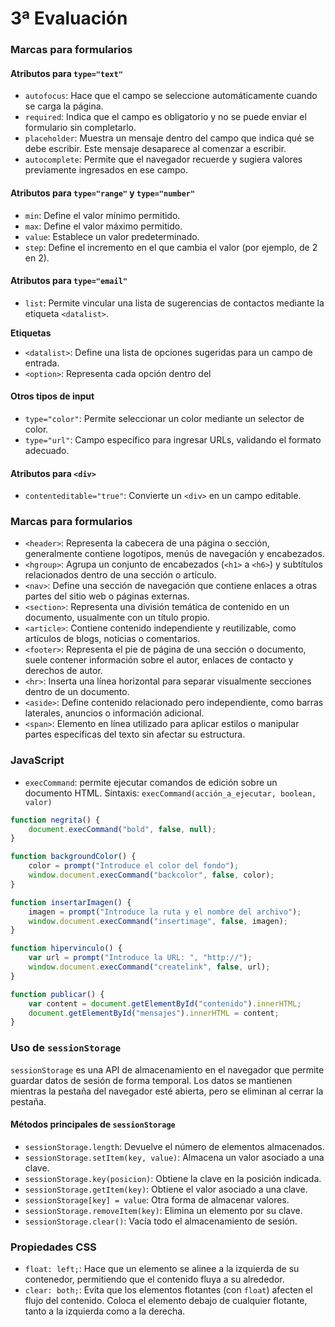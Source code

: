 # 3ª Evaluación

### Marcas para formularios

#### Atributos para `type="text"`
- `autofocus`: Hace que el campo se seleccione automáticamente cuando se carga la página.
- `required`: Indica que el campo es obligatorio y no se puede enviar el formulario sin completarlo.
- `placeholder`: Muestra un mensaje dentro del campo que indica qué se debe escribir. Este mensaje desaparece al comenzar a escribir.
- `autocomplete`: Permite que el navegador recuerde y sugiera valores previamente ingresados en ese campo.

#### Atributos para `type="range"` y `type="number"`
- `min`: Define el valor mínimo permitido.
- `max`: Define el valor máximo permitido.
- `value`: Establece un valor predeterminado.
- `step`: Define el incremento en el que cambia el valor (por ejemplo, de 2 en 2).

#### Atributos para `type="email"`
- `list`: Permite vincular una lista de sugerencias de contactos mediante la etiqueta `<datalist>`.

**Etiquetas**
- `<datalist>`: Define una lista de opciones sugeridas para un campo de entrada.
- `<option>`: Representa cada opción dentro del <datalist>, proporcionando un valor que el usuario puede seleccionar.

#### Otros tipos de input
- `type="color"`: Permite seleccionar un color mediante un selector de color.
- `type="url"`: Campo específico para ingresar URLs, validando el formato adecuado.

#### Atributos para `<div>`
- `contenteditable="true"`: Convierte un `<div>` en un campo editable.

### Marcas para formularios

- `<header>`: Representa la cabecera de una página o sección, generalmente contiene logotipos, menús de navegación y encabezados.
- `<hgroup>`: Agrupa un conjunto de encabezados (`<h1>` a `<h6>`) y subtítulos relacionados dentro de una sección o artículo.
- `<nav>`: Define una sección de navegación que contiene enlaces a otras partes del sitio web o páginas externas.
- `<section>`: Representa una división temática de contenido en un documento, usualmente con un título propio.
- `<article>`: Contiene contenido independiente y reutilizable, como artículos de blogs, noticias o comentarios.
- `<footer>`: Representa el pie de página de una sección o documento, suele contener información sobre el autor, enlaces de contacto y derechos de autor.
- `<hr>`: Inserta una línea horizontal para separar visualmente secciones dentro de un documento.
- `<aside>`: Define contenido relacionado pero independiente, como barras laterales, anuncios o información adicional.
- `<span>`: Elemento en línea utilizado para aplicar estilos o manipular partes específicas del texto sin afectar su estructura.

### JavaScript

- `execCommand`: permite ejecutar comandos de edición sobre un documento HTML.
Sintaxis: `execCommand(acción_a_ejecutar, boolean, valor)`

```javascript
function negrita() {
    document.execCommand("bold", false, null);
}

function backgroundColor() {
    color = prompt("Introduce el color del fondo");
    window.document.execCommand("backcolor", false, color);
}

function insertarImagen() {
    imagen = prompt("Introduce la ruta y el nombre del archivo");
    window.document.execCommand("insertimage", false, imagen);
}

function hipervinculo() {
    var url = prompt("Introduce la URL: ", "http://");
    window.document.execCommand("createlink", false, url);
}

function publicar() {
    var content = document.getElementById("contenido").innerHTML;
    document.getElementById("mensajes").innerHTML = content;
}
```

### Uso de `sessionStorage`

`sessionStorage` es una API de almacenamiento en el navegador que permite guardar datos de sesión de forma temporal. Los datos se mantienen mientras la pestaña del navegador esté abierta, pero se eliminan al cerrar la pestaña.

#### Métodos principales de `sessionStorage`
- `sessionStorage.length`: Devuelve el número de elementos almacenados.
- `sessionStorage.setItem(key, value)`: Almacena un valor asociado a una clave.
- `sessionStorage.key(posicion)`: Obtiene la clave en la posición indicada.
- `sessionStorage.getItem(key)`: Obtiene el valor asociado a una clave.
- `sessionStorage[key] = value`: Otra forma de almacenar valores.
- `sessionStorage.removeItem(key)`: Elimina un elemento por su clave.
- `sessionStorage.clear()`: Vacía todo el almacenamiento de sesión.

### Propiedades CSS

- `float: left;`: Hace que un elemento se alinee a la izquierda de su contenedor, permitiendo que el contenido fluya a su alrededor.
- `clear: both;`: Evita que los elementos flotantes (con `float`) afecten el flujo del contenido. Coloca el elemento debajo de cualquier flotante, tanto a la izquierda como a la derecha.
